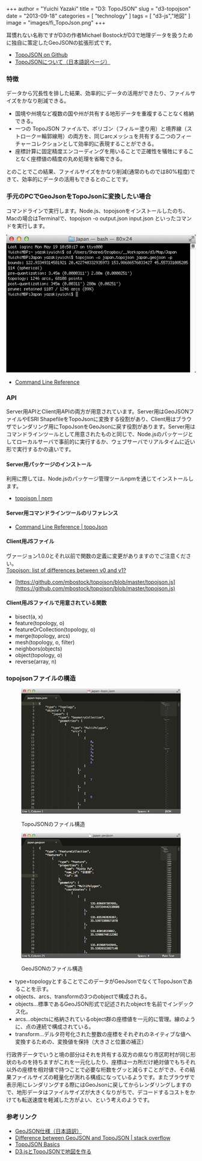 +++
author = "Yuichi Yazaki"
title = "D3: TopoJSON"
slug = "d3-topojson"
date = "2013-09-18"
categories = [
    "technology"
]
tags = [
    "d3-js","地図"
]
image = "images/fi_TopoJson.png"
+++

耳慣れない名称ですがD3の作者Michael BostockがD3で地理データを扱うために独自に策定したGeoJSONの拡張形式です。

- [TopoJSON on Github](https://github.com/mbostock/topojson)
- [TopoJSONについて（日本語訳ページ）](https://github.com/mbostock/topojson/wiki/JP-Home)

### 特徴

データから冗長性を排した結果、効率的にデータの活用ができたり、ファイルサイズをかなり削減できる。

- 国境や州境など複数の国や州が共有する地形データを重複することなく格納できる。
- 一つの TopoJSON ファイルで、ポリゴン（フィル＝塗り用）と境界線（ストローク＝輪郭線用）の両方を、同じarcメッシュを共有する二つのフィーチャーコレクションとして効率的に表現することができる。
- 座標計算に固定精度エンコーディングを用いることで正確性を犠牲にすることなく座標値の精度の丸め処理を省略できる。

とのことでこの結果、ファイルサイズをかなり削減(通常のものでは80%程度)できて、効率的にデータの活用もできるとのことです。

### 手元のPCでGeoJsonをTopoJsonに変換したい場合

コマンドラインで実行します。Node.js、topojsonをインストールしたのち、Macの場合はTerminalで、topojson -o output.json input.json といったコマンドを実行します。

![shgeotopo-14](images/shgeotopo-14.png)

- [Command Line Reference](https://github.com/mbostock/topojson/wiki/Command-Line-Reference)

### API

Server用APIとClient用APIの両方が用意されています。Server用はGeoJSONファイルやESRI ShapefileをTopoJsonに変換する役割があり、Client用はブラウザでレンダリング用にTopoJsonをGeoJsonに戻す役割があります。Server用はコマンドラインツールとして用意されたものと同じで、Node.jsのパッケージとしてローカルサーバで事前的に実行するか、ウェブサーバでリアルタイムに近い形で実行するかの違いです。

#### Server用パッケージのインストール

利用に際しては、Node.jsのパッケージ管理ツールnpmを通じてインストールします。

- [topojson | npm](https://npmjs.org/package/topojson)

#### Server用コマンドラインツールのリファレンス

- [Command Line Reference | topoJson](https://github.com/mbostock/topojson/wiki/Command-Line-Reference)

#### Client用JSファイル

ヴァージョン1.0.0とそれ以前で関数の定義に変更がありますのでご注意ください。  
[Topojson: list of differences between v0 and v1?](http://stackoverflow.com/questions/17404239/topojson-list-of-differences-between-v0-and-v1)

- [https://github.com/mbostock/topojson/blob/master/topojson.js](https://github.com/mbostock/topojson/blob/master/topojson.js)

#### Client用JSファイルで用意されている関数

- bisect(a, x)
- feature(topology, o)
- featureOrCollection(topology, o)
- merge(topology, arcs)
- mesh(topology, o, filter)
- neighbors(objects)
- object(topology, o)
- reverse(array, n)

### topojsonファイルの構造

<figure>

![](images/shgeotopo-15-1.png)

<figcaption>

TopoJSONのファイル構造

</figcaption>

</figure>

<figure>

![](images/shgeotopo-13-1.png)

<figcaption>

GeoJSONのファイル構造

</figcaption>

</figure>

- type=topologyとすることでこのデータがGeoJsonでなくてTopoJsonであることを示す。
- objects、arcs、transformの3つのobjectで構成される。
- objects…標準であるGeoJSON形式で記述されたobjectを名前でインデックス化。
- arcs…objectsに格納されているobject群の座標値を一元的に管理。線のように、点の連続で構成されている。
- transform…デルタ符号化された整数の座標をそれぞれのネイティブな値へ変換するための、変換値を保持（大きさと位置の補正）

行政界データでいうと境の部分はそれを共有する双方の県なり市区町村が同じ形状のものを持ちますがこれを一元化したり、座標は一カ所だけ絶対値でもちそれ以外の座標を相対値で持つことで必要な桁数をグッと減らすことができ、その結果ファイルサイズの軽量化が測れる構成になっているようです。またブラウザで表示用にレンダリングする際にはGeoJsonに戻してからレンダリングしますので、地形データはファイルサイズが大きくなりがちで、デコードするコストをかけても転送速度を軽減した方がよい、という考えのようです。

### 参考リンク

- [GeoJSON仕様（日本語訳）](http://n1n9.jp/d3/geojson/spec/)
- [Difference between GeoJSON and TopoJSON | stack overflow](http://stackoverflow.com/questions/14740705/difference-between-geojson-and-topojson)
- [TopoJSON Basics](http://geeohspatial.blogspot.jp/2013/03/topojson-basics.html)
- [D3.jsとTopoJSONで地図を作る](http://ja.d3js.node.ws/blocks/mike/map/)
